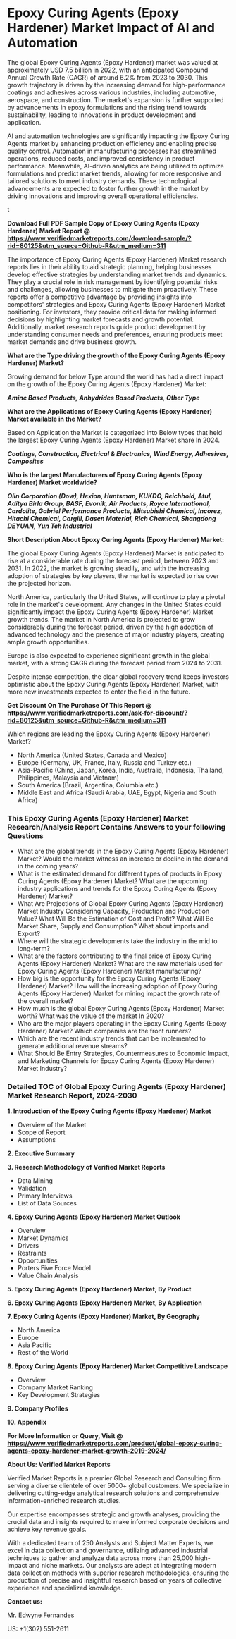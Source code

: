 <meta name="title" content="Global Epoxy Curing Agents (Epoxy Hardener) Market Impact of AI and Automation"><meta name="description" content="The global Epoxy Curing Agents (Epoxy Hardener) market was valued at approximately USD 7.5 billion in 2022, with an anticipated Compound Annual Growth Rate (CAGR) of a"><meta name="title" content="Epoxy Curing Agents (Epoxy Hardener) Market Size, Share, Scope, Trends, Growth, Opportunities, Analysis, Forecast"><h1>Epoxy Curing Agents (Epoxy Hardener) Market Impact of AI and Automation</h1><p>The global Epoxy Curing Agents (Epoxy Hardener) market was valued at approximately USD 7.5 billion in 2022, with an anticipated Compound Annual Growth Rate (CAGR) of around 6.2% from 2023 to 2030. This growth trajectory is driven by the increasing demand for high-performance coatings and adhesives across various industries, including automotive, aerospace, and construction. The market's expansion is further supported by advancements in epoxy formulations and the rising trend towards sustainability, leading to innovations in product development and application.</p><p>AI and automation technologies are significantly impacting the Epoxy Curing Agents market by enhancing production efficiency and enabling precise quality control. Automation in manufacturing processes has streamlined operations, reduced costs, and improved consistency in product performance. Meanwhile, AI-driven analytics are being utilized to optimize formulations and predict market trends, allowing for more responsive and tailored solutions to meet industry demands. These technological advancements are expected to foster further growth in the market by driving innovations and improving overall operational efficiencies.</p>t</p><p id="" class=""><strong>Download Full PDF Sample Copy of Epoxy Curing Agents (Epoxy Hardener) Market Report @ <a href="https://www.verifiedmarketreports.com/download-sample/?rid=80125&utm_source=Github-R&utm_medium=311" target="_blank">https://www.verifiedmarketreports.com/download-sample/?rid=80125&utm_source=Github-R&utm_medium=311</a></strong></p><p>The importance of&nbsp;Epoxy Curing Agents (Epoxy Hardener) Market research reports lies in their ability to aid strategic planning, helping businesses develop effective strategies by understanding market trends and dynamics. They play a crucial role in risk management by identifying potential risks and challenges, allowing businesses to mitigate them proactively. These reports offer a competitive advantage by providing insights into competitors' strategies and Epoxy Curing Agents (Epoxy Hardener) Market positioning. For investors, they provide critical data for making informed decisions by highlighting market forecasts and growth potential. Additionally, market research reports guide product development by understanding consumer needs and preferences, ensuring products meet market demands and drive business growth.</p><p><strong>What are the&nbsp;Type driving the growth of the Epoxy Curing Agents (Epoxy Hardener) Market?</strong></p><p id="" class="">Growing demand for below Type around the world has had a direct impact on the growth of the Epoxy Curing Agents (Epoxy Hardener) Market:</p><em><strong>Amine Based Products, Anhydrides Based Products, Other Type</strong></em></p><strong>What are the&nbsp;Applications&nbsp;of Epoxy Curing Agents (Epoxy Hardener) Market available in the Market?</strong></p><p id="" class="">Based on Application the Market is categorized into Below types that held the largest Epoxy Curing Agents (Epoxy Hardener) Market share In 2024.</p><em><strong>Coatings, Construction, Electrical & Electronics, Wind Energy, Adhesives, Composites</strong></em></p><strong>Who is the largest Manufacturers of Epoxy Curing Agents (Epoxy Hardener) Market worldwide?</strong></p><p><em><strong>Olin Corporation (Dow), Hexion, Huntsman, KUKDO, Reichhold, Atul, Aditya Birla Group, BASF, Evonik, Air Products, Royce International, Cardolite, Gabriel Performance Products, Mitsubishi Chemical, Incorez, Hitachi Chemical, Cargill, Dasen Material, Rich Chemical, Shangdong DEYUAN, Yun Teh Industrial</strong></em></p><p id="" class=""><strong>Short Description About Epoxy Curing Agents (Epoxy Hardener) Market:</strong></p><p>The global Epoxy Curing Agents (Epoxy Hardener) Market is anticipated to rise at a considerable rate during the forecast period, between 2023 and 2031. In 2022, the market is growing steadily, and with the increasing adoption of strategies by key players, the market is expected to rise over the projected horizon.</p><p>North America, particularly the United States, will continue to play a pivotal role in the market's development. Any changes in the United States could significantly impact the Epoxy Curing Agents (Epoxy Hardener) Market growth trends. The market in North America is projected to grow considerably during the forecast period, driven by the high adoption of advanced technology and the presence of major industry players, creating ample growth opportunities.</p><p>Europe is also expected to experience significant growth in the global market, with a strong CAGR during the forecast period from 2024 to 2031.</p><p>Despite intense competition, the clear global recovery trend keeps investors optimistic about the Epoxy Curing Agents (Epoxy Hardener) Market, with more new investments expected to enter the field in the future.</p><p id="" class=""><strong>Get Discount On The Purchase Of This Report @ <a href="https://www.verifiedmarketreports.com/ask-for-discount/?rid=80125&utm_source=Github-R&utm_medium=311" target="_blank">https://www.verifiedmarketreports.com/ask-for-discount/?rid=80125&utm_source=Github-R&utm_medium=311</a></strong></p>Which regions are leading the Epoxy Curing Agents (Epoxy Hardener) Market?</p><ul><li>North America (United States, Canada and Mexico)</li><li>Europe (Germany, UK, France, Italy, Russia and Turkey etc.)</li><li>Asia-Pacific (China, Japan, Korea, India, Australia, Indonesia, Thailand, Philippines, Malaysia and Vietnam)</li><li>South America (Brazil, Argentina, Columbia etc.)</li><li>Middle East and Africa (Saudi Arabia, UAE, Egypt, Nigeria and South Africa)</li></ul><h3 id="" class="">This Epoxy Curing Agents (Epoxy Hardener) Market Research/Analysis Report Contains Answers to your following Questions</h3><ul><li>What are the global trends in the Epoxy Curing Agents (Epoxy Hardener) Market? Would the market witness an increase or decline in the demand in the coming years?</li><li>What is the estimated demand for different types of products in Epoxy Curing Agents (Epoxy Hardener) Market? What are the upcoming industry applications and trends for the Epoxy Curing Agents (Epoxy Hardener) Market?</li><li>What Are Projections of Global Epoxy Curing Agents (Epoxy Hardener) Market Industry Considering Capacity, Production and Production Value? What Will Be the Estimation of Cost and Profit? What Will Be Market Share, Supply and Consumption? What about imports and Export?</li><li>Where will the strategic developments take the industry in the mid to long-term?</li><li>What are the factors contributing to the final price of Epoxy Curing Agents (Epoxy Hardener) Market? What are the raw materials used for Epoxy Curing Agents (Epoxy Hardener) Market manufacturing?</li><li>How big is the opportunity for the Epoxy Curing Agents (Epoxy Hardener) Market? How will the increasing adoption of Epoxy Curing Agents (Epoxy Hardener) Market for mining impact the growth rate of the overall market?</li><li>How much is the global Epoxy Curing Agents (Epoxy Hardener) Market worth? What was the value of the market In 2020?</li><li>Who are the major players operating in the Epoxy Curing Agents (Epoxy Hardener) Market? Which companies are the front runners?</li><li>Which are the recent industry trends that can be implemented to generate additional revenue streams?</li><li>What Should Be Entry Strategies, Countermeasures to Economic Impact, and Marketing Channels for Epoxy Curing Agents (Epoxy Hardener) Market Industry?</li></ul><h3 id="" class="">Detailed TOC of Global Epoxy Curing Agents (Epoxy Hardener) Market Research Report, 2024-2030</h3><p id="" class=""><strong>1. Introduction of the Epoxy Curing Agents (Epoxy Hardener) Market</strong></p><ul><li>Overview of the Market</li><li>Scope of Report</li><li>Assumptions</li></ul><p id="" class=""><strong>2. Executive Summary</strong></p><p id="" class=""><strong>3. Research Methodology of Verified Market Reports</strong></p><ul><li>Data Mining</li><li>Validation</li><li>Primary Interviews</li><li>List of Data Sources</li></ul><p id="" class=""><strong>4. Epoxy Curing Agents (Epoxy Hardener) Market Outlook</strong></p><ul><li>Overview</li><li>Market Dynamics</li><li>Drivers</li><li>Restraints</li><li>Opportunities</li><li>Porters Five Force Model</li><li>Value Chain Analysis</li></ul><p id="" class=""><strong>5. Epoxy Curing Agents (Epoxy Hardener) Market, By Product</strong></p><p id="" class=""><strong>6. Epoxy Curing Agents (Epoxy Hardener) Market, By Application</strong></p><p id="" class=""><strong>7. Epoxy Curing Agents (Epoxy Hardener) Market, By Geography</strong></p><ul><li>North America</li><li>Europe</li><li>Asia Pacific</li><li>Rest of the World</li></ul><p id="" class=""><strong>8. Epoxy Curing Agents (Epoxy Hardener) Market Competitive Landscape</strong></p><ul><li>Overview</li><li>Company Market Ranking</li><li>Key Development Strategies</li></ul><p id="" class=""><strong>9. Company Profiles</strong></p><p id="" class=""><strong>10. Appendix</strong></p><p id="" class=""><strong>For More Information or Query, Visit @ <a href="https://www.verifiedmarketreports.com/product/global-epoxy-curing-agents-epoxy-hardener-market-growth-2019-2024/" target="_blank">https://www.verifiedmarketreports.com/product/global-epoxy-curing-agents-epoxy-hardener-market-growth-2019-2024/</a></strong></p><p id="" class=""><strong>About Us: Verified Market Reports</strong></p><p id="" class="">Verified Market Reports is a premier Global Research and Consulting firm serving a diverse clientele of over 5000+ global customers. We specialize in delivering cutting-edge analytical research solutions and comprehensive information-enriched research studies.</p><p id="" class="">Our expertise encompasses strategic and growth analyses, providing the crucial data and insights required to make informed corporate decisions and achieve key revenue goals.</p><p id="" class="">With a dedicated team of 250 Analysts and Subject Matter Experts, we excel in data collection and governance, utilizing advanced industrial techniques to gather and analyze data across more than 25,000 high-impact and niche markets. Our analysts are adept at integrating modern data collection methods with superior research methodologies, ensuring the production of precise and insightful research based on years of collective experience and specialized knowledge.</p><p id="" class=""><strong>Contact us:</strong></p><p id="" class="">Mr. Edwyne Fernandes</p><p id="" class="">US: +1(302) 551-2611</p>